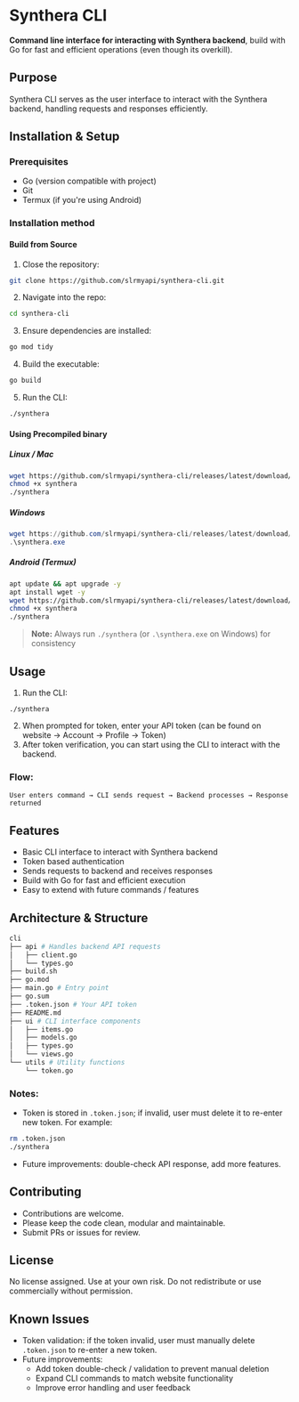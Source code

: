# Synthera CLI

**Command line interface for interacting with Synthera backend**, build with Go for fast and efficient operations (even though its overkill).

## Purpose

Synthera CLI serves as the user interface to interact with the Synthera backend, handling requests and responses efficiently.

## Installation & Setup

### Prerequisites

- Go (version compatible with project)
- Git
- Termux (if you're using Android)

### Installation method

#### Build from Source

1. Close the repository:

```bash
git clone https://github.com/slrmyapi/synthera-cli.git
```

2. Navigate into the repo:

```bash
cd synthera-cli
```

3. Ensure dependencies are installed:

```bash
go mod tidy
```

4. Build the executable:

```bash
go build
```

5. Run the CLI:

```bash
./synthera
```

#### Using Precompiled binary

##### Linux / Mac

```bash
wget https://github.com/slrmyapi/synthera-cli/releases/latest/download/synthera-$(uname -s)-$(uname -m) -O synthera
chmod +x synthera
./synthera
```

##### Windows

```powershell
wget https://github.com/slrmyapi/synthera-cli/releases/latest/download/synthera-windows-x86_64.exe -OutFile synthera.exe
.\synthera.exe
```

##### Android (Termux)

```bash
apt update && apt upgrade -y
apt install wget -y
wget https://github.com/slrmyapi/synthera-cli/releases/latest/download/synthera-$(uname -s)-$(uname -m) -O synthera
chmod +x synthera
./synthera
```

> **Note:** Always run `./synthera` (or `.\synthera.exe` on Windows) for consistency

## Usage

1. Run the CLI:

```
./synthera
```

2. When prompted for token, enter your API token (can be found on website → Account → Profile → Token)
3. After token verification, you can start using the CLI to interact with the backend.

### Flow:

```
User enters command → CLI sends request → Backend processes → Response returned
```

## Features

- Basic CLI interface to interact with Synthera backend
- Token based authentication
- Sends requests to backend and receives responses
- Build with Go for fast and efficient execution
- Easy to extend with future commands / features

## Architecture & Structure

```bash
cli
├── api # Handles backend API requests
│   ├── client.go
│   └── types.go
├── build.sh
├── go.mod
├── main.go # Entry point
├── go.sum
├── .token.json # Your API token
├── README.md
├── ui # CLI interface components
│   ├── items.go
│   ├── models.go
│   ├── types.go
│   └── views.go
└── utils # Utility functions
    └── token.go
```

### Notes:

- Token is stored in `.token.json`; if invalid, user must delete it to re-enter new token. For example:

```bash
rm .token.json
./synthera
```

- Future improvements: double-check API response, add more features.

## Contributing

- Contributions are welcome.
- Please keep the code clean, modular and maintainable.
- Submit PRs or issues for review.

## License

No license assigned. Use at your own risk. Do not redistribute or use commercially without permission.

## Known Issues

- Token validation: if the token invalid, user must manually delete `.token.json` to re-enter a new token.
- Future improvements:
    - Add token double-check / validation to prevent manual deletion
    - Expand CLI commands to match website functionality
    - Improve error handling and user feedback
